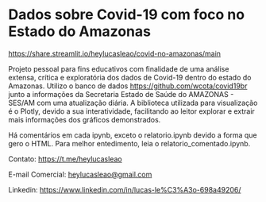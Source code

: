 # Dados sobre Covid-19 com foco no Estado do Amazonas
https://share.streamlit.io/heylucasleao/covid-no-amazonas/main
 
Projeto pessoal para fins educativos com finalidade de uma análise extensa, crítica e exploratória dos dados de Covid-19 dentro do estado do Amazonas. Utilizo o banco de dados https://github.com/wcota/covid19br junto a informações da Secretaria Estado de Saúde do AMAZONAS - SES/AM com uma atualização diária. A biblioteca utilizada para visualização é o Plotly, devido a sua interatividade, facilitando ao leitor explorar e extrair mais informações dos gráficos demonstrados.

Há comentários em cada ipynb, exceto o relatorio.ipynb devido a forma que gero o HTML. Para melhor entedimento, leia o relatorio_comentado.ipynb.
 
 
 Contato: https://t.me/heylucasleao
 
 E-mail Comercial: heylucasleao@gmail.com
 
 Linkedin: https://www.linkedin.com/in/lucas-le%C3%A3o-698a49206/
